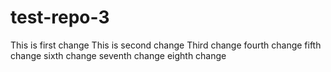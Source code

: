 # test-repo-3

This is first change
This is second change
Third change
fourth change
fifth change
sixth change
seventh change
eighth change
